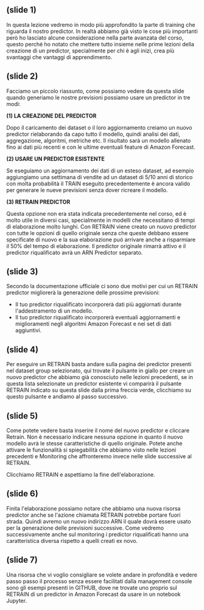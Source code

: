 ## (slide 1)

In questa lezione vedremo in modo più approfondito la parte di training che riguarda il nostro predictor. In realtà abbiamo già visto le cose più importanti però ho lasciato alcune considerazione nella parte avanzata del corso, questo perché ho notato che mettere tutto insieme nelle prime lezioni della creazione di un predictor, specialmente per chi è agli inizi, crea più svantaggi che vantaggi di apprendimento.

## (slide 2)

Facciamo un piccolo riassunto, come possiamo vedere da questa slide quando generiamo le nostre previsioni possiamo usare un predictor in tre modi:

**(1) LA CREAZIONE DEL PREDICTOR**

Dopo il caricamento dei dataset o il loro aggiornamento creiamo un nuovo predictor rielaborando da capo tutto il modello, quindi analisi dei dati, aggregazione, algoritmi, metriche etc. Il risultato sarà un modello allenato fino ai dati più recenti e con le ultime eventuali feature di Amazon Forecast.

**(2) USARE UN PREDICTOR ESISTENTE**

Se eseguiamo un aggiornamento dei dati di un esteso dataset, ad esempio aggiungiamo una settimana di vendite ad un dataset di 5/10 anni di storico con molta probabilità il TRAIN eseguito precedentemente è ancora valido per generare le nueve previsioni senza dover ricreare il modello.

**(3) RETRAIN PREDICTOR**

Questa opzione non era stata indicata precedentemente nel corso, ed è molto utile in diversi casi, specialmente in modelli che necessitano di tempi di elaborazione molto lunghi. Con RETRAIN viene creato un nuovo predictor con tutte le opzioni di quello originale senza che queste debbano essere specificate di nuovo e la sua elaborazione puó arrivare anche a risparmiare il 50% del tempo di elaborazione. Il predictor originale rimarrà attivo e il predictor riqualificato avrà un ARN Predictor separato.

## (slide 3)

Secondo la documentazione ufficiale ci sono due motivi per cui un RETRAIN predictor migliorerà la generazione delle prossime previsioni:

- Il tuo predictor riqualificato incorporerà dati più aggiornati durante l'addestramento di un modello.
- Il tuo predictor riqualificato incorporerà eventuali aggiornamenti e miglioramenti negli algoritmi Amazon Forecast e nei set di dati aggiuntivi.

## (slide 4)

Per eseguire un RETRAIN basta andare sulla pagina dei predictor presenti nel dataset group selezionato, qui trovate il pulsante in giallo per creare un nuovo predictor che abbiamo già conosciuto nelle lezioni precedenti, se in questa lista selezionate un predictor esistente vi comparirà il pulsante RETRAIN indicato su questa slide dalla prima freccia verde, clicchiamo su questo pulsante e andiamo al passo successivo.

## (slide 5)

Come potete vedere basta inserire il nome del nuovo predictor e cliccare Retrain. Non è necessario indicare nessuna opzione in quanto il nuovo modello avrà le stesse caratteristiche di quello originale. Potete anche attivare le funzionalità si spiegabilità che abbiamo visto nelle lezioni precedenti e Monitoring che affronteremo invece nelle slide successive al RETRAIN.

Clicchiamo RETRAIN e aspettiamo la fine dell'elaborazione.

## (slide 6)

Finita l'elaborazione possiamo notare che abbiamo una nuova risorsa predictor anche se l'azione chiamata RETRAIN potrebbe portare fuori strada. Quindi avremo un nuovo indirizzo ARN il quale dovrà essere usato per la generazione delle previsioni successive. Come vedremo successivamente anche sul monitoring i predictor riqualificati hanno una caratteristica diversa rispetto a quelli creati ex novo.

## (slide 7)

Una risorsa che vi voglio consigliare se volete andare in profondità e vedere passo passo il processo senza essere facilitati dalla management console sono gli esempi presenti in GITHUB, dove ne trovate uno proprio sul RETRAIN di un predictor in Amazon Forecast da usare in un notebook Jupyter.